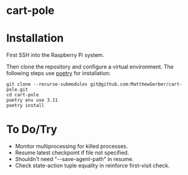 # cart-pole

# Installation
First SSH into the Raspberry Pi system.

Then clone the repository and configure a virtual environment. The following steps use 
[poetry](https://python-poetry.org/) for installation:

```shell
git clone --recurse-submodules git@github.com:MatthewGerber/cart-pole.git
cd cart-pole
poetry env use 3.11
poetry install
```

# To Do/Try
* Monitor multiprocessing for killed processes.
* Resume latest checkpoint if file not specified.
* Shouldn't need "--save-agent-path" in resume.
* Check state-action tuple equality in reinforce first-visit check.
